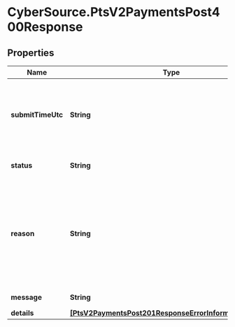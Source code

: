 # CyberSource.PtsV2PaymentsPost400Response

## Properties
Name | Type | Description | Notes
------------ | ------------- | ------------- | -------------
**submitTimeUtc** | **String** | Time of request in UTC. Format: &#x60;YYYY-MM-DDThh:mm:ssZ&#x60; Example &#x60;2016-08-11T22:47:57Z&#x60; equals August 11, 2016, at 22:47:57 (10:47:57 p.m.). The &#x60;T&#x60; separates the date and the time. The &#x60;Z&#x60; indicates UTC.  Returned by authorization service.  | [optional] 
**status** | **String** | The status of the submitted transaction.  Possible values:  - INVALID_REQUEST  | [optional] 
**reason** | **String** | The reason of the status.  Possible values:  - MISSING_FIELD  - INVALID_DATA  - DUPLICATE_REQUEST  - INVALID_CARD  - CARD_TYPE_NOT_ACCEPTED  - INVALID_MERCHANT_CONFIGURATION  - PROCESSOR_UNAVAILABLE  - INVALID_AMOUNT  - INVALID_CARD_TYPE  - INVALID_PAYMENT_ID  - DEBIT_CARD_USEAGE_EXCEEDD_LIMIT  | [optional] 
**message** | **String** | The detail message related to the status and reason listed above. | [optional] 
**details** | [**[PtsV2PaymentsPost201ResponseErrorInformationDetails]**](PtsV2PaymentsPost201ResponseErrorInformationDetails.md) |  | [optional] 


